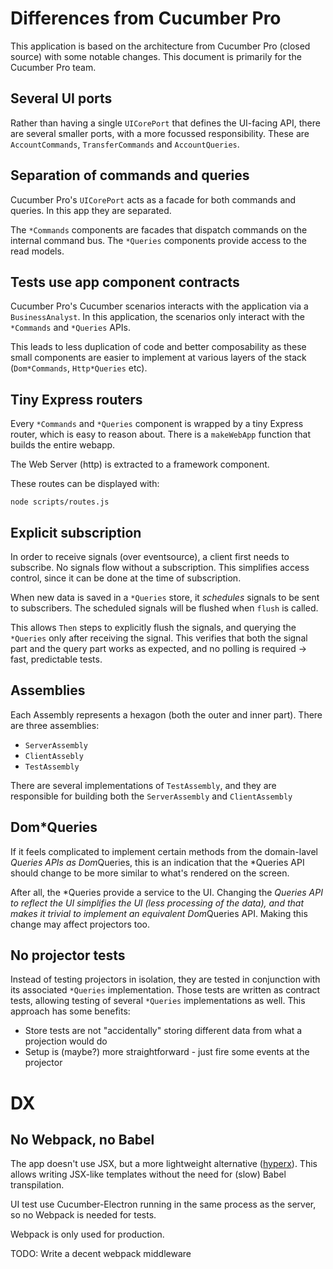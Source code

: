 # Differences from Cucumber Pro

This application is based on the architecture from Cucumber Pro (closed source) with some notable changes.
This document is primarily for the Cucumber Pro team.

## Several UI ports

Rather than having a single `UICorePort` that defines the UI-facing API, there are several smaller ports, with a more
focussed responsibility. These are `AccountCommands`, `TransferCommands` and `AccountQueries`.

## Separation of commands and queries

Cucumber Pro's `UICorePort` acts as a facade for both commands and queries. In this app they are separated.

The `*Commands` components are facades that dispatch commands on the internal command bus.
The `*Queries` components provide access to the read models.

## Tests use app component contracts

Cucumber Pro's Cucumber scenarios interacts with the application via a `BusinessAnalyst`. In this application, the
scenarios only interact with the `*Commands` and `*Queries` APIs.

This leads to less duplication of code and better composability as these small components are easier to implement
at various layers of the stack (`Dom*Commands`, `Http*Queries` etc).

## Tiny Express routers

Every `*Commands` and `*Queries` component is wrapped by a tiny Express router, which is easy to reason about.
There is a `makeWebApp` function that builds the entire webapp.

The Web Server (http) is extracted to a framework component.

These routes can be displayed with:

    node scripts/routes.js

## Explicit subscription

In order to receive signals (over eventsource), a client first needs to subscribe. No signals flow without a subscription.
This simplifies access control, since it can be done at the time of subscription.

When new data is saved in a `*Queries` store, it *schedules* signals to be sent to subscribers.
The scheduled signals will be flushed when `flush` is called.

This allows `Then` steps to explicitly flush the signals, and querying the `*Queries` only after receiving
the signal. This verifies that both the signal part and the query part works as expected, and no
polling is required -> fast, predictable tests.

## Assemblies

Each Assembly represents a hexagon (both the outer and inner part). There are three assemblies:

* `ServerAssembly`
* `ClientAssebly`
* `TestAssembly`

There are several implementations of `TestAssembly`, and they are responsible for building both the
`ServerAssembly` and `ClientAssembly`

## Dom*Queries

If it feels complicated to implement certain methods from the domain-lavel *Queries APIs as Dom*Queries,
this is an indication that the *Queries API should change to be more similar to what's rendered on the screen.

After all, the *Queries provide a service to the UI. Changing the *Queries API to reflect the UI *simplifies*
the UI (less processing of the data), and that makes it trivial to implement an equivalent Dom*Queries API.
Making this change may affect projectors too.

## No projector tests

Instead of testing projectors in isolation, they are tested in conjunction with its associated `*Queries`
implementation. Those tests are written as contract tests, allowing testing of several `*Queries`
implementations as well. This approach has some benefits:

* Store tests are not "accidentally" storing different data from what a projection would do
* Setup is (maybe?) more straightforward - just fire some events at the projector

# DX

## No Webpack, no Babel

The app doesn't use JSX, but a more lightweight alternative ([hyperx](https://github.com/substack/hyperx)).
This allows writing JSX-like templates without the need for (slow) Babel transpilation.

UI test use Cucumber-Electron running in the same process as the server, so no Webpack is needed for tests.

Webpack is only used for production.

TODO: Write a decent webpack middleware